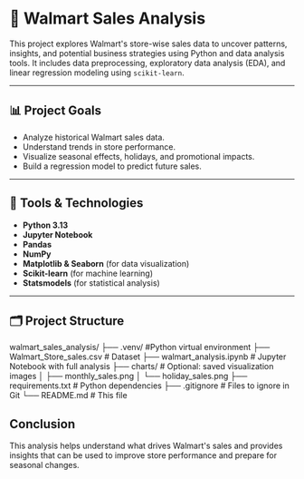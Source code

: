 # 🛒 Walmart Sales Analysis

This project explores Walmart's store-wise sales data to uncover patterns, insights, and potential business strategies using Python and data analysis tools. It includes data preprocessing, exploratory data analysis (EDA), and linear regression modeling using `scikit-learn`.

---

## 📊 Project Goals

- Analyze historical Walmart sales data.
- Understand trends in store performance.
- Visualize seasonal effects, holidays, and promotional impacts.
- Build a regression model to predict future sales.

---

## 🧰 Tools & Technologies

- **Python 3.13**
- **Jupyter Notebook**
- **Pandas**
- **NumPy**
- **Matplotlib & Seaborn** (for data visualization)
- **Scikit-learn** (for machine learning)
- **Statsmodels** (for statistical analysis)

---

## 🗂 Project Structure
walmart_sales_analysis/
├── .venv/                      #Python virtual environment
├── Walmart_Store_sales.csv     # Dataset
├── walmart_analysis.ipynb      # Jupyter Notebook with full analysis
├── charts/                     # Optional: saved visualization images
│   ├── monthly_sales.png
│   └── holiday_sales.png
├── requirements.txt            # Python dependencies
├── .gitignore                  # Files to ignore in Git
└── README.md                   # This file

## Conclusion

This analysis helps understand what drives Walmart's sales and provides insights that can be used to improve store performance and prepare for seasonal changes.
